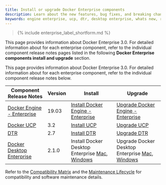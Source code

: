 ```yaml
---
title: Install or upgrade Docker Enterprise components
description: Learn about the new features, bug fixes, and breaking changes for Docker Enterprise.
keywords: engine enterprise, ucp, dtr, desktop enterprise, whats new, release notes
---
```


>{% include enterprise_label_shortform.md %}

This page provides information about Docker Enterprise 3.0. For
detailed information about for each enterprise component, refer to the individual component release notes
pages listed in the following **Docker Enterprise components install and upgrade** section.

This page provides information about Docker Enterprise 3.0. For detailed information about for each enterprise component, refer to the individual component release notes below.

| Component Release Notes | Version | Install | Upgrade |
|---------|-----------|-------------------|-------------- |
| [Docker Engine - Enterprise](/engine/release-notes/) | 19.03 | [Install Docker Engine - Enterprise](/ee/supported-platforms/) | [Upgrade Docker Engine - Enterprise](/ee/upgrade/) |
| [Docker UCP](/ee/ucp/release-notes/) | 3.2 | [Install UCP](/ee/ucp/admin/install/) | [Upgrade UCP](/ee/ucp/admin/install/upgrade/) |
| [DTR](/ee/dtr/release-notes/) | 2.7 | [Install DTR](/ee/dtr/admin/install/) | [Upgrade DTR](/ee/dtr/admin/upgrade/) |
| [Docker Desktop Enterprise](/desktop/enterprise/release-notes/) | 2.1.0 |Install Docker Desktop Enterprise [Mac](/desktop/enterprise/admin/install/mac/), [Windows](/desktop/enterprise/admin/install/windows/) | Upgrade Docker Desktop Enterprise  [Mac](/desktop/enterprise/admin/install/mac/), [Windows](/desktop/enterprise/admin/install/windows/) |

Refer to the [Compatibility Matrix](https://success.docker.com/article/compatibility-matrix) and the [Maintenance Lifecycle](https://success.docker.com/article/maintenance-lifecycle) for compatibility and software maintenance details.

